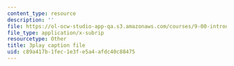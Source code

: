 ```yaml
---
content_type: resource
description: ''
file: https://ol-ocw-studio-app-qa.s3.amazonaws.com/courses/9-00-introduction-to-psychology-fall-2004/c89a417b1fec1e3fe5a4afdc40c88475_10496.srt
file_type: application/x-subrip
resourcetype: Other
title: 3play caption file
uid: c89a417b-1fec-1e3f-e5a4-afdc40c88475
---
```

